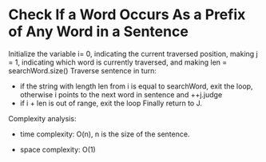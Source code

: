 # Check If a Word Occurs As a Prefix of Any Word in a Sentence


Initialize the variable i= 0, indicating the current traversed position, making j = 1, indicating which word is currently traversed, and making len = searchWord.size()
Traverse sentence in turn:
- if the string with length len from i is equal to searchWord, exit the loop, otherwise i points to the next word in sentence and ++j.judge 
- if i + len is out of range, exit the loop
Finally return to J.

Complexity analysis:
- time complexity: O(n),  n is the size of the sentence.

- space complexity: O(1)
